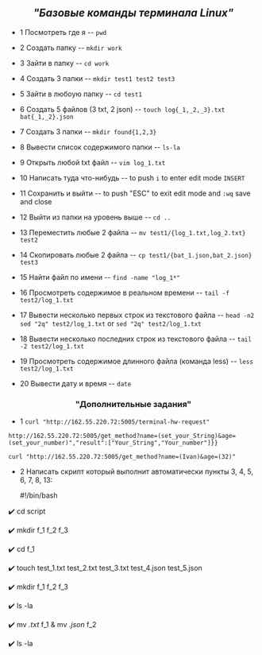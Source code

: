 <div align="center">

## ***"Базовые команды терминала Linux"***
</div>

+ 1 Посмотреть где я                                        -- `pwd`
+ 2 Создать папку               -- `mkdir work`
+ 3 Зайти в папку               -- `cd work`
+ 4 Создать 3 папки             -- `mkdir test1 test2 test3`
+ 5 Зайти в любоую папку        -- `cd test1`
+ 6 Создать 5 файлов (3 txt, 2 json)                         -- `touch log{_1,_2,_3}.txt bat{_1,_2}.json`
+ 7 Создать 3 папки          -- `mkdir found{1,2,3}`

+ 8 Вывести список содержимого папки  --  `ls-la` 
+ 9 Открыть любой txt файл    -- `vim log_1.txt`
 
+ 10 Написать туда что-нибудь  -- to push `i` to enter edit mode `INSERT`
+ 11 Сохранить и выйти         -- to push "ESC" to exit edit mode and `:wq` save and close
+ 12 Выйти из папки на уровень выше   -- `cd ..`
+ 13 Переместить любые 2 файла        -- `mv test1/{log_1.txt,log_2.txt} test2`
+ 14 Скопировать любые 2 файла        -- `cp test1/{bat_1.json,bat_2.json} test3`
+ 15 Найти файл по имени              -- `find -name "log_1*"`
+ 16 Просмотреть содержимое в реальном времени   -- `tail -f test2/log_1.txt`
+ 17 Вывести несколько первых строк из текстового файла      -- `head -n2 sed "2q" test2/log_1.txt`   or  `sed "2q" test2/log_1.txt`
+ 18 Вывести несколько последних строк из текстового файла   --  `tail -2 test2/log_1.txt` 
+ 19 Просмотреть содержимое длинного файла (команда less)    -- `less test2/log_1.txt` 
+ 20 Вывести дату и время                                    -- `date`

<div align="center">

### **"Дополнительные задания"** ##
</div>

+ 1 `curl "http://162.55.220.72:5005/terminal-hw-request"`

`http://162.55.220.72:5005/get_method?name=(set_your_String)&age=(set_your_number)","result":["Your_String","Your_number"]}}`

`curl "http://162.55.220.72:5005/get_method?name=(Ivan)&age=(32)"`

+ 2 Написать скрипт который выполнит автоматически пункты 3, 4, 5, 6, 7, 8, 13:
  
   #!/bin/bash

:heavy_check_mark: cd script

:heavy_check_mark: mkdir f_1 f_2 f_3

:heavy_check_mark: cd f_1

:heavy_check_mark: touch test_1.txt test_2.txt test_3.txt test_4.json test_5.json

:heavy_check_mark: mkdir f_1 f_2 f_3

:heavy_check_mark: ls -la

:heavy_check_mark: mv *.txt* f_1 & mv *.json* f_2

:heavy_check_mark: ls -la